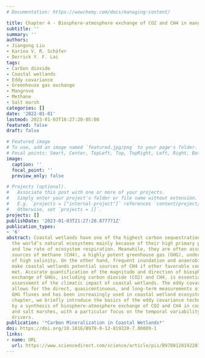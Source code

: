 ```yaml
---
# Documentation: https://wowchemy.com/docs/managing-content/

title: Chapter 4 - Biosphere-atmosphere exchange of CO2 and CH4 in mangrove forests and salt marshes
subtitle: ''
summary: ''
authors:
- Jiangong Liu
- Karina V. R. Schäfer
- Derrick Y. F. Lai
tags:
- Carbon dioxide
- Coastal wetlands
- Eddy covariance
- Greenhouse gas exchange
- Mangrove
- Methane
- Salt marsh
categories: []
date: '2022-01-01'
lastmod: 2023-01-03T16:27:20-05:00
featured: false
draft: false

# Featured image
# To use, add an image named `featured.jpg/png` to your page's folder.
# Focal points: Smart, Center, TopLeft, Top, TopRight, Left, Right, BottomLeft, Bottom, BottomRight.
image:
  caption: ''
  focal_point: ''
  preview_only: false

# Projects (optional).
#   Associate this post with one or more of your projects.
#   Simply enter your project's folder or file name without extension.
#   E.g. `projects = ["internal-project"]` references `content/project/deep-learning/index.md`.
#   Otherwise, set `projects = []`.
projects: []
publishDate: '2023-01-03T21:27:20.877771Z'
publication_types:
- '6'
abstract: Coastal wetlands have one of the highest carbon sequestration rates among
  the world’s natural ecosystems mainly because of their high primary productivity
  and low rate of ecosystem respiration. Meanwhile, they are often assumed to be minor
  sources of methane (CH4), a highly potent greenhouse gas (GHG), under the influence
  of high salinity. On the other hand, frequent inundation and anaerobic environment
  make coastal wetlands potential sources of CH4 if other favorable conditions are
  met. Accurate quantification of the magnitude and direction of biosphere-atmosphere
  exchange of GHGs, including carbon dioxide (CO2) and CH4, is essential for a comprehensive
  assessment of the climatic impact of coastal wetlands. The eddy covariance technique
  allows for the direct, quasicontinuous, and long-term measurements of ecosystem-scale
  GHG fluxes and has been increasingly used in coastal wetland ecosystems. In this
  chapter, we briefly introduce the basics of the eddy covariance technique, followed
  by a synthesis of biosphere-atmosphere exchange of CO2 and CH4 in coastal mangroves
  and salt marshes, with a particular focus on the temporal variability and biophysical
  drivers.
publication: '*Carbon Mineralization in Coastal Wetlands*'
doi: https://doi.org/10.1016/B978-0-12-819220-7.00009-1
links:
- name: URL
  url: https://www.sciencedirect.com/science/article/pii/B9780128192207000091
---
```

